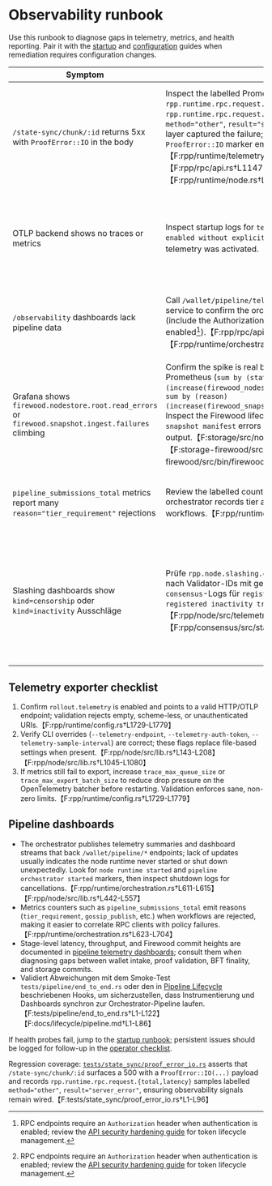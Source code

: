 # Observability runbook

Use this runbook to diagnose gaps in telemetry, metrics, and health reporting. Pair it with the
[startup](startup.md) and [configuration](../configuration.md) guides when remediation requires
configuration changes.

| Symptom | Check | Action |
| --- | --- | --- |
| `/state-sync/chunk/:id` returns 5xx with `ProofError::IO` in the body | Inspect the labelled Prometheus counters/histograms `rpp.runtime.rpc.request.total` and `rpp.runtime.rpc.request.latency` for spikes tagged `method="other"`, `result="server_error"`, confirming the RPC layer captured the failure; correlate with logs containing the `ProofError::IO` marker emitted by state-sync chunk handlers.【F:rpp/runtime/telemetry/metrics.rs†L111-L139】【F:rpp/rpc/api.rs†L1147-L1168】【F:rpp/runtime/node.rs†L4031-L4056】 | Audit the Firewood snapshot store backing state sync for I/O faults, then rerun the `firewood_recovery` tooling to rebuild or validate the affected chunks before re-enabling peers; escalate if repeated `ProofError::IO` markers appear after recovery.【F:rpp/runtime/node.rs†L4031-L4056】【F:storage-firewood/src/bin/firewood_recovery.rs†L36-L105】 |
| OTLP backend shows no traces or metrics | Inspect startup logs for `telemetry disabled` or `telemetry enabled without explicit endpoint` to confirm whether telemetry was activated.【F:rpp/node/src/lib.rs†L442-L481】 | Enable `rollout.telemetry.endpoint` (and optional HTTP mirror) in the active config or pass `--telemetry-endpoint` on the CLI; hybrid/validator templates ship with telemetry enabled for convenience.【F:rpp/runtime/config.rs†L894-L907】【F:config/hybrid.toml†L41-L46】【F:config/validator.toml†L41-L45】【F:rpp/node/src/lib.rs†L143-L208】 |
| `/observability` dashboards lack pipeline data | Call `/wallet/pipeline/telemetry` or `/p2p/peers` on the RPC service to confirm the orchestrator is publishing snapshots (include the Authorization header when RPC auth is enabled[^rpc-auth]).【F:rpp/rpc/api.rs†L984-L1067】【F:rpp/runtime/orchestration.rs†L611-L615】 | If the summary is empty, ensure the node runtime is running (see startup runbook) and that the pipeline orchestrator logged `pipeline orchestrator started`. Restart after resolving config or network issues and review the [pipeline telemetry dashboards](../observability/pipeline.md) for stalled phases.【F:rpp/node/src/lib.rs†L494-L552】 |
| Grafana shows `firewood.nodestore.root.read_errors` or `firewood.snapshot.ingest.failures` climbing | Confirm the spike is real by querying the labelled counters in Prometheus (`sum by (state)(increase(firewood_nodestore_root_read_errors_total[5m]))`, `sum by (reason)(increase(firewood_snapshot_ingest_failures_total[5m]))`). Inspect the Firewood lifecycle logs for `root read failed` or `snapshot manifest` errors and check the WAL recovery drill output.【F:storage/src/nodestore/mod.rs†L661-L701】【F:storage-firewood/src/lifecycle.rs†L18-L37】【F:storage-firewood/src/bin/firewood_recovery.rs†L36-L105】 | Treat the incident as data loss: pause snapshot ingestion, run the `firewood_recovery` utility to rebuild state, and only resume once the counters flatten. Escalate if the recovery gauge `firewood.recovery.active` stays non-zero after the workflow finishes.【F:storage-firewood/src/bin/firewood_recovery.rs†L36-L105】 |
| `pipeline_submissions_total` metrics report many `reason="tier_requirement"` rejections | Review the labelled counter from the metrics backend; the orchestrator records tier and gossip errors when rejecting workflows.【F:rpp/runtime/orchestration.rs†L623-L704】 | Investigate the submitting account’s reputation tier via `/wallet/reputation/:address` (include the Authorization header when RPC auth is enabled[^rpc-auth]) or adjust the workflow policy; see [modes](../modes.md) for role-specific submission expectations.【F:rpp/rpc/api.rs†L984-L1059】 |
| Slashing dashboards show `kind=censorship` oder `kind=inactivity` Ausschläge | Prüfe `rpp.node.slashing.events_total` und `queue_segments` nach Validator-IDs mit gehäuften Meldungen; korreliere mit `consensus`-Logs für `registered censorship trigger` bzw. `registered inactivity trigger`.【F:rpp/node/src/telemetry/slashing.rs†L59-L93】【F:rpp/consensus/src/state.rs†L1000-L1199】 | Abgleich mit den in `consensus.config` gesetzten Grenzwerten (`censorship_vote_threshold`, `censorship_proof_threshold`, `inactivity_threshold`) und Validator-Runbooks; wiederholte Treffer deuten auf blockierte Votes/Proofs oder dauerhaftes Fernbleiben hin. Fordere betroffene Operatoren zur Netzwerkanalyse auf und evaluiere Slashing-/Ersatzmaßnahmen anhand der Testfälle.【F:tests/consensus/censorship_inactivity.rs†L1-L260】 |

[^rpc-auth]: RPC endpoints require an `Authorization` header when authentication is enabled; review the [API security hardening guide](../API_SECURITY.md) for token lifecycle management.

## Telemetry exporter checklist

1. Confirm `rollout.telemetry` is enabled and points to a valid HTTP/OTLP endpoint; validation rejects
   empty, scheme-less, or unauthenticated URIs.【F:rpp/runtime/config.rs†L1729-L1779】
2. Verify CLI overrides (`--telemetry-endpoint`, `--telemetry-auth-token`, `--telemetry-sample-interval`)
   are correct; these flags replace file-based settings when present.【F:rpp/node/src/lib.rs†L143-L208】【F:rpp/node/src/lib.rs†L1045-L1080】
3. If metrics still fail to export, increase `trace_max_queue_size` or
   `trace_max_export_batch_size` to reduce drop pressure on the OpenTelemetry batcher before restarting.
   Validation enforces sane, non-zero limits.【F:rpp/runtime/config.rs†L1729-L1779】

## Pipeline dashboards

* The orchestrator publishes telemetry summaries and dashboard streams that back `/wallet/pipeline/*`
  endpoints; lack of updates usually indicates the node runtime never started or shut down unexpectedly.
  Look for `node runtime started` and `pipeline orchestrator started` markers, then inspect shutdown
  logs for cancellations.【F:rpp/runtime/orchestration.rs†L611-L615】【F:rpp/node/src/lib.rs†L442-L557】
* Metrics counters such as `pipeline_submissions_total` emit reasons (`tier_requirement`,
  `gossip_publish`, etc.) when workflows are rejected, making it easier to correlate RPC clients with
  policy failures.【F:rpp/runtime/orchestration.rs†L623-L704】
* Stage-level latency, throughput, and Firewood commit heights are documented in
  [pipeline telemetry dashboards](../observability/pipeline.md); consult them when diagnosing gaps
  between wallet intake, proof validation, BFT finality, and storage commits.
* Validiert Abweichungen mit dem Smoke-Test `tests/pipeline/end_to_end.rs` oder den in
  [Pipeline Lifecycle](../lifecycle/pipeline.md) beschriebenen Hooks, um sicherzustellen, dass
  Instrumentierung und Dashboards synchron zur Orchestrator-Pipeline laufen.【F:tests/pipeline/end_to_end.rs†L1-L122】【F:docs/lifecycle/pipeline.md†L1-L86】

If health probes fail, jump to the [startup runbook](startup.md); persistent issues should be logged
for follow-up in the [operator checklist](../checklists/operator.md).

Regression coverage: [`tests/state_sync/proof_error_io.rs`](../../tests/state_sync/proof_error_io.rs)
asserts that `/state-sync/chunk/:id` surfaces a 500 with a `ProofError::IO(...)` payload and records
`rpp.runtime.rpc.request.{total,latency}` samples labelled `method="other"`,
`result="server_error"`, ensuring observability signals remain wired.【F:tests/state_sync/proof_error_io.rs†L1-L96】

